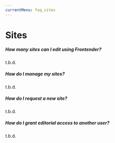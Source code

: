 ```yaml
---
currentMenu: faq_sites
---
```


# Sites

##### How many sites can I edit using Frontender?
t.b.d.

##### How do I manage my sites?
t.b.d.

##### How do I request a new site?
t.b.d.

##### How do I grant editorial access to another user?
t.b.d.
